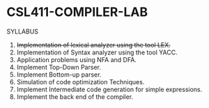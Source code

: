 # CSL411-COMPILER-LAB
SYLLABUS
1. ~~Implementation of lexical analyzer using the tool LEX.~~
2. Implementation of Syntax analyzer using the tool YACC.
3. Application problems using NFA and DFA.
4. Implement Top-Down Parser.
5. Implement Bottom-up parser.
6. Simulation of code optimization Techniques.
7. Implement Intermediate code generation for simple expressions.
8. Implement the back end of the compiler.
          
    
